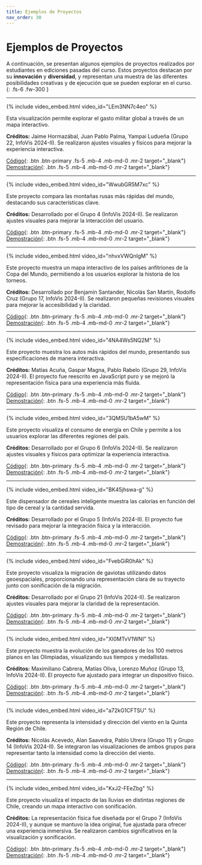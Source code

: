 ```yaml
---
title: Ejemplos de Proyectos
nav_order: 30
---
```


# Ejemplos de Proyectos

A continuación, se presentan algunos ejemplos de proyectos realizados por estudiantes en ediciones pasadas del curso. Estos proyectos destacan por su **innovación** y **diversidad**, y representan una muestra de las diferentes posibilidades creativas y de ejecución que se pueden explorar en el curso.
{: .fs-6 .fw-300 }



---

{% include video_embed.html video_id="LEm3NN7c4eo" %}

Esta visualización permite explorar el gasto militar global a través de un mapa interactivo.

**Créditos:** Jaime Hormazábal, Juan Pablo Palma, Yampai Ludueña (Grupo 22, InfoVis 2024-II). Se realizaron ajustes visuales y físicos para mejorar la experiencia interactiva.

[Código](https://github.com/bellinux/demo.iv/tree/main/military-expenditure){: .btn .btn-primary .fs-5 .mb-4 .mb-md-0 .mr-2 target="_blank"}
[Demostración](https://demo.iv.alessiobellino.com/military-expenditure/){: .btn .fs-5 .mb-4 .mb-md-0 .mr-2 target="_blank"}

---

{% include video_embed.html video_id="WwubGR5M7xc" %}

Este proyecto compara las montañas rusas más rápidas del mundo, destacando sus características clave.

**Créditos:** Desarrollado por el Grupo 4 (InfoVis 2024-II). Se realizaron ajustes visuales para mejorar la interacción del usuario.

[Código](https://demo.iv.alessiobellino.com/roaller-coaster/){: .btn .btn-primary .fs-5 .mb-4 .mb-md-0 .mr-2 target="_blank"}
[Demostración](https://github.com/bellinux/demo.iv/tree/main/roaller-coaster){: .btn .fs-5 .mb-4 .mb-md-0 .mr-2 target="_blank"}


---

{% include video_embed.html video_id="nhvxVWQnIgM" %}

Este proyecto muestra un mapa interactivo de los países anfitriones de la Copa del Mundo, permitiendo a los usuarios explorar la historia de los torneos.

**Créditos:** Desarrollado por Benjamín Santander, Nicolás San Martín, Rodolfo Cruz (Grupo 17, InfoVis 2024-II). Se realizaron pequeñas revisiones visuales para mejorar la accesibilidad y la claridad.

[Código](https://github.com/bellinux/demo.iv/tree/main/world-cup){: .btn .btn-primary .fs-5 .mb-4 .mb-md-0 .mr-2 target="_blank"}
[Demostración](https://demo.iv.alessiobellino.com/world-cup/){: .btn .fs-5 .mb-4 .mb-md-0 .mr-2 target="_blank"}

---

{% include video_embed.html video_id="4NA4Ws5NQ2M" %}

Este proyecto muestra los autos más rápidos del mundo, presentando sus especificaciones de manera interactiva.

**Créditos:** Matías Acuña, Gaspar Magna, Pablo Rabelo (Grupo 29, InfoVis 2024-II). El proyecto fue reescrito en JavaScript puro y se mejoró la representación física para una experiencia más fluida.

[Código](https://github.com/bellinux/demo.iv/tree/main/car-speed){: .btn .btn-primary .fs-5 .mb-4 .mb-md-0 .mr-2 target="_blank"}
[Demostración](https://demo.iv.alessiobellino.com/car-speed/){: .btn .fs-5 .mb-4 .mb-md-0 .mr-2 target="_blank"}

---

{% include video_embed.html video_id="3QMSU1bA5wM" %}

Este proyecto visualiza el consumo de energía en Chile y permite a los usuarios explorar las diferentes regiones del país.

**Créditos:** Desarrollado por el Grupo 6 (InfoVis 2024-II). Se realizaron ajustes visuales y físicos para optimizar la experiencia interactiva.

[Código](https://github.com/bellinux/demo.iv/tree/main/electricity){: .btn .btn-primary .fs-5 .mb-4 .mb-md-0 .mr-2 target="_blank"}
[Demostración](https://demo.iv.alessiobellino.com/electricity/){: .btn .fs-5 .mb-4 .mb-md-0 .mr-2 target="_blank"}

---

{% include video_embed.html video_id="BK45jhswa-g" %}

Este dispensador de cereales inteligente muestra las calorías en función del tipo de cereal y la cantidad servida.

**Créditos:** Desarrollado por el Grupo 5 (InfoVis 2024-II). El proyecto fue revisado para mejorar la integración física y la interacción.

[Código](https://github.com/bellinux/demo.iv/tree/main/cereals){: .btn .btn-primary .fs-5 .mb-4 .mb-md-0 .mr-2 target="_blank"}
[Demostración](https://demo.iv.alessiobellino.com/cereals/){: .btn .fs-5 .mb-4 .mb-md-0 .mr-2 target="_blank"}

---

{% include video_embed.html video_id="FvebGiR0hAk" %}

Este proyecto visualiza la migración de gaviotas utilizando datos geoespaciales, proporcionando una representación clara de su trayecto junto con sonificación de la migración.

**Créditos:** Desarrollado por el Grupo 21 (InfoVis 2024-II). Se realizaron ajustes visuales para mejorar la claridad de la representación.

[Código](https://github.com/bellinux/demo.iv/tree/main/migration){: .btn .btn-primary .fs-5 .mb-4 .mb-md-0 .mr-2 target="_blank"}
[Demostración](https://demo.iv.alessiobellino.com/migration/){: .btn .fs-5 .mb-4 .mb-md-0 .mr-2 target="_blank"}

---

{% include video_embed.html video_id="XI0MTvV1WNI" %}

Este proyecto muestra la evolución de los ganadores de los 100 metros planos en las Olimpiadas, visualizando sus tiempos y medallistas.

**Créditos:** Maximiliano Cabrera, Matías Oliva, Lorenzo Muñoz (Grupo 13, InfoVis 2024-II). El proyecto fue ajustado para integrar un dispositivo físico.

[Código](https://github.com/bellinux/demo.iv/tree/main/gold-medals){: .btn .btn-primary .fs-5 .mb-4 .mb-md-0 .mr-2 target="_blank"}
[Demostración](https://demo.iv.alessiobellino.com/gold-medals/){: .btn .fs-5 .mb-4 .mb-md-0 .mr-2 target="_blank"}

---

{% include video_embed.html video_id="a72kG1CFTSU" %}

Este proyecto representa la intensidad y dirección del viento en la Quinta Región de Chile.

**Créditos:** Nicolás Acevedo, Alan Saavedra, Pablo Utrera (Grupo 11) y Grupo 14 (InfoVis 2024-II). Se integraron las visualizaciones de ambos grupos para representar tanto la intensidad como la dirección del viento.

[Código](https://github.com/bellinux/demo.iv/tree/main/wind-intensity){: .btn .btn-primary .fs-5 .mb-4 .mb-md-0 .mr-2 target="_blank"}
[Demostración](https://demo.iv.alessiobellino.com/wind-intensity/){: .btn .fs-5 .mb-4 .mb-md-0 .mr-2 target="_blank"}

---

{% include video_embed.html video_id="KxJ2-FEeZbg" %}

Este proyecto visualiza el impacto de las lluvias en distintas regiones de Chile, creando un mapa interactivo con sonificación. 

**Créditos:** La representación física fue diseñada por el Grupo 7 (InfoVis 2024-II), y aunque se mantuvo la idea original, fue ajustada para ofrecer una experiencia inmersiva. Se realizaron cambios significativos en la visualización y sonificación.

[Código](https://github.com/bellinux/demo.iv/tree/main/rain-river){: .btn .btn-primary .fs-5 .mb-4 .mb-md-0 .mr-2 target="_blank"}
[Demostración](https://demo.iv.alessiobellino.com/rain-river/){: .btn .fs-5 .mb-4 .mb-md-0 .mr-2 target="_blank"}

